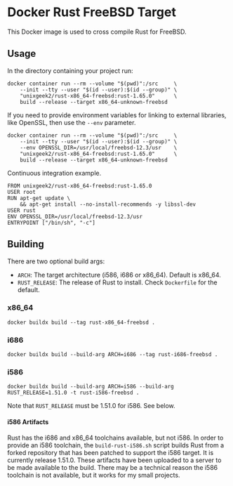 # Docker Rust FreeBSD Target
This Docker image is used to cross compile Rust for FreeBSD.

## Usage
In the directory containing your project run:

    docker container run --rm --volume "$(pwd)":/src     \
        --init --tty --user "$(id --user):$(id --group)" \
        "unixgeek2/rust-x86_64-freebsd:rust-1.65.0"      \
        build --release --target x86_64-unknown-freebsd

If you need to provide environment variables for linking to external libraries, like OpenSSL, then use the `--env` parameter.

    docker container run --rm --volume "$(pwd)":/src     \
        --init --tty --user "$(id --user):$(id --group)" \
        --env OPENSSL_DIR=/usr/local/freebsd-12.3/usr    \
        "unixgeek2/rust-x86_64-freebsd:rust-1.65.0"      \
        build --release --target x86_64-unknown-freebsd

Continuous integration example.

    FROM unixgeek2/rust-x86_64-freebsd:rust-1.65.0
    USER root
    RUN apt-get update \
        && apt-get install --no-install-recommends -y libssl-dev
    USER rust
    ENV OPENSSL_DIR=/usr/local/freebsd-12.3/usr
    ENTRYPOINT ["/bin/sh", "-c"]

## Building
There are two optional build args:
* `ARCH`: The target architecture (i586, i686 or x86_64). Default is x86_64.
* `RUST_RELEASE`: The release of Rust to install. Check `Dockerfile` for the default.
### x86_64
    docker buildx build --tag rust-x86_64-freebsd .
### i686
    docker buildx build --build-arg ARCH=i686 --tag rust-i686-freebsd .
### i586
    docker buildx build --build-arg ARCH=i586 --build-arg RUST_RELEASE=1.51.0 -t rust-i586-freebsd .
Note that `RUST_RELEASE` must be 1.51.0 for i586. See below.
#### i586 Artifacts
Rust has the i686 and x86_64 toolchains available, but not i586. In order to provide an i586 toolchain, the
`build-rust-i586.sh` script builds Rust from a forked repository that has been patched to support the i586 target. It is
currently release 1.51.0. These artifacts have been uploaded to a server to be made available to the build.
There may be a technical reason the i586 toolchain is not available, but it works for my small
projects. 
